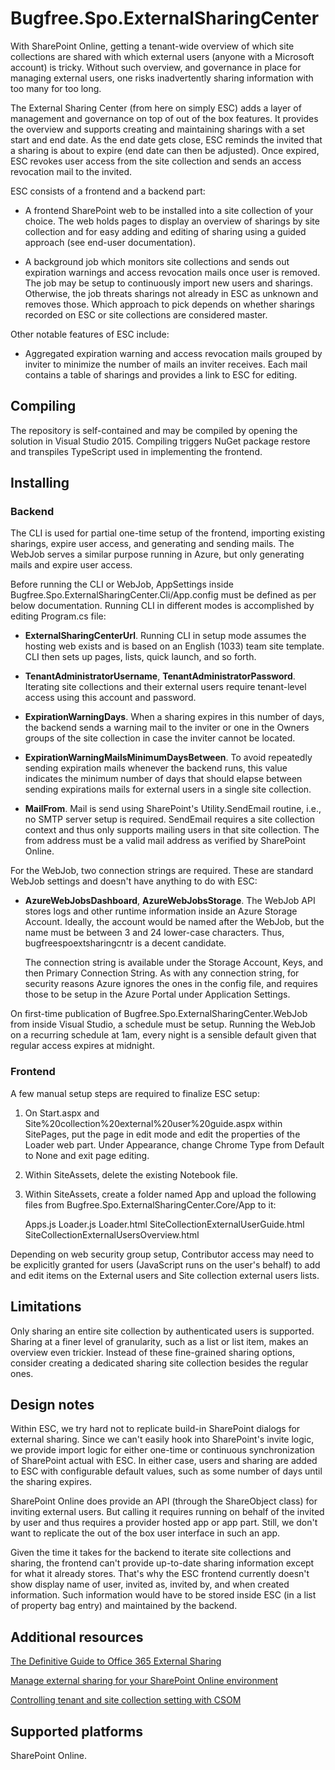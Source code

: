 # Bugfree.Spo.ExternalSharingCenter

With SharePoint Online, getting a tenant-wide overview of which site
collections are shared with which external users (anyone with a
Microsoft account) is tricky. Without such overview, and governance in
place for managing external users, one risks inadvertently sharing
information with too many for too long.

The External Sharing Center (from here on simply ESC) adds a layer of
management and governance on top of out of the box features. It
provides the overview and supports creating and maintaining sharings
with a set start and end date. As the end date gets close, ESC reminds
the invited that a sharing is about to expire (end date can then be
adjusted). Once expired, ESC revokes user access from the site
collection and sends an access revocation mail to the invited.

ESC consists of a frontend and a backend part:

  - A frontend SharePoint web to be installed into a site collection
    of your choice. The web holds pages to display an overview of
    sharings by site collection and for easy adding and editing of
    sharing using a guided approach (see end-user documentation).

  - A background job which monitors site collections and sends out
    expiration warnings and access revocation mails once user is
    removed. The job may be setup to continuously import new users and
    sharings. Otherwise, the job threats sharings not already in ESC
    as unknown and removes those. Which approach to pick depends on
    whether sharings recorded on ESC or site collections are
    considered master.

Other notable features of ESC include:

  - Aggregated expiration warning and access revocation mails grouped
    by inviter to minimize the number of mails an inviter
    receives. Each mail contains a table of sharings and provides a
    link to ESC for editing.

## Compiling

The repository is self-contained and may be compiled by opening the
solution in Visual Studio 2015. Compiling triggers NuGet package
restore and transpiles TypeScript used in implementing the frontend.

## Installing

### Backend

The CLI is used for partial one-time setup of the frontend, importing
existing sharings, expire user access, and generating and sending
mails. The WebJob serves a similar purpose running in Azure, but only
generating mails and expire user access.

Before running the CLI or WebJob, AppSettings inside
Bugfree.Spo.ExternalSharingCenter.Cli/App.config must be defined as
per below documentation. Running CLI in different modes is
accomplished by editing Program.cs file:

  - **ExternalSharingCenterUrl**. Running CLI in setup mode assumes
    the hosting web exists and is based on an English (1033) team site
    template. CLI then sets up pages, lists, quick launch, and so
    forth.

  - **TenantAdministratorUsername**, **TenantAdministratorPassword**.
    Iterating site collections and their external users require
    tenant-level access using this account and password.

  - **ExpirationWarningDays**. When a sharing expires in this number
    of days, the backend sends a warning mail to the inviter or one in
    the Owners groups of the site collection in case the inviter
    cannot be located.

  - **ExpirationWarningMailsMinimumDaysBetween**. To avoid repeatedly
    sending expiration mails whenever the backend runs, this value
    indicates the minimum number of days that should elapse between
    sending expirations mails for external users in a single site
    collection.

  - **MailFrom**. Mail is send using SharePoint's Utility.SendEmail
    routine, i.e., no SMTP server setup is required. SendEmail
    requires a site collection context and thus only supports mailing
    users in that site collection. The from address must be a valid
    mail address as verified by SharePoint Online.

For the WebJob, two connection strings are required. These are
standard WebJob settings and doesn't have anything to do with ESC:

  - **AzureWebJobsDashboard**, **AzureWebJobsStorage**. The WebJob API
    stores logs and other runtime information inside an Azure Storage
    Account. Ideally, the account would be named after the WebJob, but
    the name must be between 3 and 24 lower-case characters. Thus,
    bugfreespoextsharingcntr is a decent candidate.

    The connection string is available under the Storage Account,
    Keys, and then Primary Connection String. As with any connection
    string, for security reasons Azure ignores the ones in the config
    file, and requires those to be setup in the Azure Portal under
    Application Settings.

On first-time publication of Bugfree.Spo.ExternalSharingCenter.WebJob
from inside Visual Studio, a schedule must be setup. Running the
WebJob on a recurring schedule at 1am, every night is a sensible
default given that regular access expires at midnight.

### Frontend

A few manual setup steps are required to finalize ESC setup:

  1. On Start.aspx and
     Site%20collection%20external%20user%20guide.aspx within
     SitePages, put the page in edit mode and edit the properties of
     the Loader web part. Under Appearance, change Chrome Type from
     Default to None and exit page editing.

  2. Within SiteAssets, delete the existing Notebook file.
  
  3. Within SiteAssets, create a folder named App and upload the
     following files from Bugfree.Spo.ExternalSharingCenter.Core/App
     to it:

        Apps.js
        Loader.js
        Loader.html
        SiteCollectionExternalUserGuide.html
        SiteCollectionExternalUsersOverview.html

Depending on web security group setup, Contributor access may need to
be explicitly granted for users (JavaScript runs on the user's behalf)
to add and edit items on the External users and Site collection
external users lists.

## Limitations

Only sharing an entire site collection by authenticated users is
supported. Sharing at a finer level of granularity, such as a list or
list item, makes an overview even trickier. Instead of these
fine-grained sharing options, consider creating a dedicated sharing
site collection besides the regular ones.

## Design notes

Within ESC, we try hard not to replicate build-in SharePoint dialogs
for external sharing. Since we can't easily hook into SharePoint's
invite logic, we provide import logic for either one-time or
continuous synchronization of SharePoint actual with ESC. In either
case, users and sharing are added to ESC with configurable default
values, such as some number of days until the sharing expires.

SharePoint Online does provide an API (through the ShareObject class)
for inviting external users. But calling it requires running on behalf
of the invited by user and thus requires a provider hosted app or app
part. Still, we don't want to replicate the out of the box user
interface in such an app.

Given the time it takes for the backend to iterate site collections
and sharing, the frontend can't provide up-to-date sharing information
except for what it already stores. That's why the ESC frontend
currently doesn't show display name of user, invited as, invited by,
and when created information. Such information would have to be stored
inside ESC (in a list of property bag entry) and maintained by the
backend.

## Additional resources

[The Definitive Guide to Office 365 External Sharing](http://en.share-gate.com/blog/ultimate-guide-deal-with-office-365-external-sharing)

[Manage external sharing for your SharePoint Online environment](https://support.office.com/en-us/article/Manage-external-sharing-for-your-SharePoint-Online-environment-c8a462eb-0723-4b0b-8d0a-70feafe4be85)

[Controlling tenant and site collection setting with CSOM](https://github.com/OfficeDev/PnP/tree/master/Samples/Core.ExternalSharing#controlling-tenant-and-site-collection-setting-with-csom)

## Supported platforms

SharePoint Online.